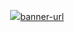 <div align="center">

![][logo-url][banner-url]

</div>


[logo-url]: https://github.com/Openspace-Protocol/.github/blob/673d9bfa5542c0a43372811f5660b7084412b3aa/profile/openspace_banner.jpg
[banner-url]: https://github.com/Openspace-Protocol
